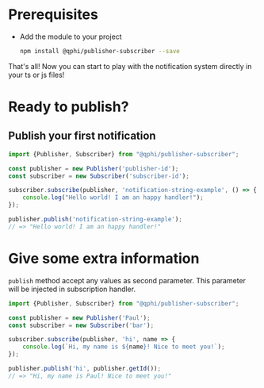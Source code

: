 # Prerequisites

* Add the module to your project
  ```sh
  npm install @qphi/publisher-subscriber --save
  ```

That's all! Now you can start to play with the notification system directly in your ts or js files!

# Ready to publish?

## Publish your first notification

```js
import {Publisher, Subscriber} from "@qphi/publisher-subscriber";

const publisher = new Publisher('publisher-id');
const subscriber = new Subscriber('subscriber-id');

subscriber.subscribe(publisher, 'notification-string-example', () => {
    console.log("Hello world! I am an happy handler!");
});

publisher.publish('notification-string-example');
// => "Hello world! I am an happy handler!"
```

# Give some extra information

`publish` method accept any values as second parameter. This parameter will be injected in subscription handler.

```js
import {Publisher, Subscriber} from "@qphi/publisher-subscriber";

const publisher = new Publisher('Paul');
const subscriber = new Subscriber('bar');

subscriber.subscribe(publisher, 'hi', name => {
    console.log(`Hi, my name is ${name}! Nice to meet you!`);
});

publisher.publish('hi', publisher.getId());
// => "Hi, my name is Paul! Nice to meet you!"
```